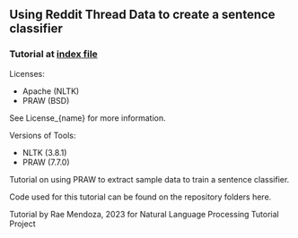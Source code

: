 ## Using Reddit Thread Data to create a sentence classifier
### Tutorial at [index file](https://github.com/raemendoza/sentclassifier/blob/main/docs/index.md)


Licenses:
- Apache (NLTK)
- PRAW (BSD)

See License_{name} for more information.

Versions of Tools:
- NLTK (3.8.1)
- PRAW (7.7.0)

Tutorial on using PRAW to extract sample data to train a sentence classifier.

Code used for this tutorial can be found on the repository folders here.

Tutorial by Rae Mendoza, 2023
for Natural Language Processing Tutorial Project
